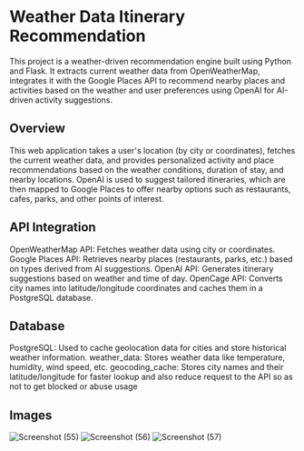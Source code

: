 # Weather Data Itinerary Recommendation

This project is a weather-driven recommendation engine built using Python and Flask. It extracts current weather data from OpenWeatherMap, integrates it with the Google Places API to recommend nearby places and activities based on the weather and user preferences using OpenAI for AI-driven activity suggestions.

## Overview
This web application takes a user's location (by city or coordinates), fetches the current weather data, and provides personalized activity and place recommendations based on the weather conditions, duration of stay, and nearby locations. OpenAI is used to suggest tailored itineraries, which are then mapped to Google Places to offer nearby options such as restaurants, cafes, parks, and other points of interest.

## API Integration
OpenWeatherMap API: Fetches weather data using city or coordinates.
Google Places API: Retrieves nearby places (restaurants, parks, etc.) based on types derived from AI suggestions.
OpenAI API: Generates itinerary suggestions based on weather and time of day.
OpenCage API: Converts city names into latitude/longitude coordinates and caches them in a PostgreSQL database.

## Database
PostgreSQL: Used to cache geolocation data for cities and store historical weather information.
weather_data: Stores weather data like temperature, humidity, wind speed, etc.
geocoding_cache: Stores city names and their latitude/longitude for faster lookup and also reduce request to the API so as not to get blocked or abuse usage

## Images
![Screenshot (55)](https://github.com/user-attachments/assets/708ef0c8-b580-494a-bd50-6f26ad5cef12)
![Screenshot (56)](https://github.com/user-attachments/assets/e7ed9eac-0c32-483b-97f5-b24eb426d490)
![Screenshot (57)](https://github.com/user-attachments/assets/48be7b90-d048-43a6-aaaf-77a6106c7baa)
